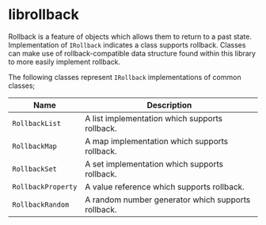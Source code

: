 # librollback

Rollback is a feature of objects which allows them to return to a past state. Implementation of `IRollback` indicates a class supports rollback. Classes can make use of rollback-compatible data structure found within this library to more easily implement rollback.

The following classes represent `IRollback` implementations of common classes;

| Name | Description |
| ---- | ----------- |
| `RollbackList` | A list implementation which supports rollback. |
| `RollbackMap` | A map implementation which supports rollback. |
| `RollbackSet` | A set implementation which supports rollback. |
| `RollbackProperty` | A value reference which supports rollback. |
| `RollbackRandom` | A random number generator which supports rollback. |
